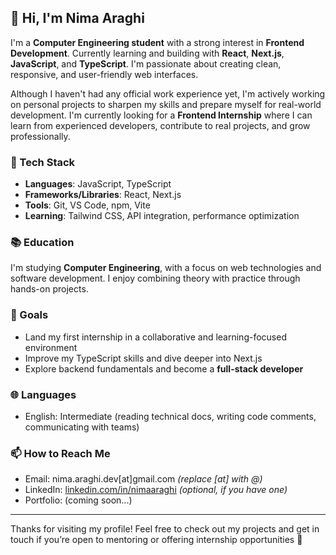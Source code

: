 ## 👋 Hi, I'm Nima Araghi

I'm a **Computer Engineering student** with a strong interest in **Frontend Development**. Currently learning and building with **React**, **Next.js**, **JavaScript**, and **TypeScript**. I'm passionate about creating clean, responsive, and user-friendly web interfaces.

Although I haven't had any official work experience yet, I'm actively working on personal projects to sharpen my skills and prepare myself for real-world development. I'm currently looking for a **Frontend Internship** where I can learn from experienced developers, contribute to real projects, and grow professionally.

### 🧰 Tech Stack
- **Languages**: JavaScript, TypeScript
- **Frameworks/Libraries**: React, Next.js
- **Tools**: Git, VS Code, npm, Vite
- **Learning**: Tailwind CSS, API integration, performance optimization

### 📚 Education
I'm studying **Computer Engineering**, with a focus on web technologies and software development. I enjoy combining theory with practice through hands-on projects.

### 🎯 Goals
- Land my first internship in a collaborative and learning-focused environment  
- Improve my TypeScript skills and dive deeper into Next.js  
- Explore backend fundamentals and become a **full-stack developer**

### 🌐 Languages
- English: Intermediate (reading technical docs, writing code comments, communicating with teams)

### 📫 How to Reach Me
- Email: nima.araghi.dev[at]gmail.com *(replace [at] with @)*  
- LinkedIn: [linkedin.com/in/nimaaraghi](https://linkedin.com/in/nimaaraghi) *(optional, if you have one)*  
- Portfolio: (coming soon...)

---

Thanks for visiting my profile! Feel free to check out my projects and get in touch if you’re open to mentoring or offering internship opportunities 🙌
